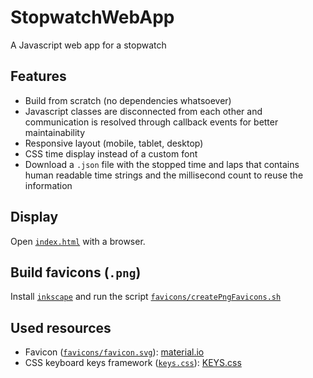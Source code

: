 # StopwatchWebApp

A Javascript web app for a stopwatch

## Features

- Build from scratch (no dependencies whatsoever)
- Javascript classes are disconnected from each other and communication is resolved through callback events for better maintainability
- Responsive layout (mobile, tablet, desktop)
- CSS time display instead of a custom font
- Download a `.json` file with the stopped time and laps that contains human readable time strings and the millisecond count to reuse the information

## Display

Open [`index.html`](index.html) with a browser.

## Build favicons (`.png`)

Install [`inkscape`](https://inkscape.org/) and run the script [`favicons/createPngFavicons.sh`](favicons/createPngFavicons.sh)

## Used resources

- Favicon ([`favicons/favicon.svg`](favicons/favicon.svg)): [material.io](https://material.io/tools/icons/?search=time&icon=timer&style=baseline)
- CSS keyboard keys framework ([`keys.css`](keys.css)): [KEYS.css](https://github.com/michaelhue/keyscss)

